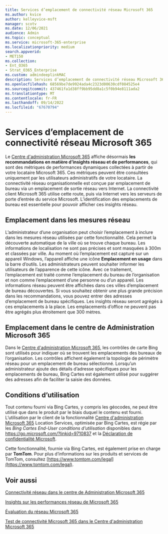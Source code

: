 ```yaml
---
title: Services d’emplacement de connectivité réseau Microsoft 365
ms.author: kvice
author: kelleyvice-msft
manager: scotv
ms.date: 12/06/2021
audience: Admin
ms.topic: conceptual
ms.service: microsoft-365-enterprise
ms.localizationpriority: medium
search.appverid:
- MET150
ms.collection:
- Ent_O365
- Strat_O365_Enterprise
ms.custom: admindeeplinkMAC
description: Services d’emplacement de connectivité réseau Microsoft 365
ms.openlocfilehash: 68569be7de9924ada4c2323d00630cdf084525e4
ms.sourcegitcommit: 437461fa1d38ff9bb95dd8a1c5f0b94e8111ada2
ms.translationtype: MT
ms.contentlocale: fr-FR
ms.lasthandoff: 09/14/2022
ms.locfileid: "67670794"
---
```

# <a name="microsoft-365-network-connectivity-location-services"></a>Services d’emplacement de connectivité réseau Microsoft 365

Le <a href="https://go.microsoft.com/fwlink/p/?linkid=2024339" target="_blank">Centre d'administration Microsoft 365</a> affiche désormais **les recommandations en matière d’insights réseau et de performances**, qui sont des métriques de performances dynamiques collectées à partir de votre locataire Microsoft 365. Ces métriques peuvent être consultées uniquement par les utilisateurs administratifs de votre locataire. La connectivité réseau organisationnelle est conçue par emplacement de bureau via un emplacement de sortie réseau vers Internet. La connectivité client Microsoft 365 utilise cette route, puis via Internet vers les serveurs de porte d’entrée du service Microsoft. L’identification des emplacements de bureau est essentielle pour pouvoir afficher ces insights réseau.

## <a name="location-in-network-measurements"></a>Emplacement dans les mesures réseau

L’administrateur d’une organisation peut choisir l’emplacement à inclure dans les mesures réseau utilisées par cette fonctionnalité. Cela permet la découverte automatique de la ville où se trouve chaque bureau. Les informations de localisation ne sont pas précises et sont masquées à 300m et classées par ville. Au moment où l’emplacement est capturé sur un appareil Windows, l’appareil affiche une icône **Emplacement en usage** dans la barre d’outils. Les administrateurs peuvent souhaiter informer les utilisateurs de l’apparence de cette icône. Avec ce traitement, l’emplacement est traité comme l’emplacement du bureau de l’organisation et non comme l’emplacement d’une personne ou d’un appareil. Les informations réseau peuvent être affichées dans ces villes d’emplacement de bureau découvertes. Si vous souhaitez obtenir une plus grande précision dans les recommandations, vous pouvez entrer des adresses d’emplacement de bureau spécifiques. Les insights réseau seront agrégés à ces emplacements à la place. Les emplacements d’office ne peuvent pas être agrégés plus étroitement que 300 mètres.

## <a name="location-in-the-microsoft-365-admin-center"></a>Emplacement dans le centre de Administration Microsoft 365

Dans le <a href="https://go.microsoft.com/fwlink/p/?linkid=2024339" target="_blank">Centre d'administration Microsoft 365</a>, les contrôles de carte Bing sont utilisés pour indiquer où se trouvent les emplacements des bureaux de l’organisation. Les contrôles affichent également la topologie de périmètre réseau pour un emplacement de bureau sélectionné. Lorsqu’un administrateur ajoute des détails d’adresse spécifiques pour les emplacements de bureau, Bing Cartes est également utilisé pour suggérer des adresses afin de faciliter la saisie des données.

## <a name="terms-of-use"></a>Conditions d’utilisation

Tout contenu fourni via Bing Cartes, y compris les géocodes, ne peut être utilisé que dans le produit par le biais duquel le contenu est fourni. L’utilisation par le client de la fonctionnalité <a href="https://go.microsoft.com/fwlink/p/?linkid=2024339" target="_blank">Centre d'administration Microsoft 365</a> Location Services, optimisée par Bing Cartes, est régie par les _Bing Cartes End-User conditions d’utilisation_ disponibles dans <https://go.microsoft.com/?linkid=9710837> et la [Déclaration de confidentialité Microsoft](https://go.microsoft.com/fwlink/?LinkID=248686).

Cette fonctionnalité, fournie via Bing Cartes, est également prise en charge par **TomTom**. Pour plus d’informations sur les produits et services de TomTom, consultez [https://www.tomtom.com/legal](https://www.tomtom.com/legal).

## <a name="related-topics"></a>Voir aussi

[Connectivité réseau dans le centre de Administration Microsoft 365](office-365-network-mac-perf-overview.md)

[Insights sur les performances réseau de Microsoft 365](office-365-network-mac-perf-insights.md)

[Évaluation du réseau Microsoft 365](office-365-network-mac-perf-score.md)

[Test de connectivité Microsoft 365 dans le Centre d'administration Microsoft 365](office-365-network-mac-perf-onboarding-tool.md)
